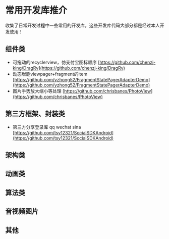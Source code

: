 # 常用开发库推介
收集了日常开发过程中一些常用的开发库，这些开发库代码大部分都是经过本人开发使用！

## 组件类
 - 可拖动的recyclerview，仿支付宝图标顺序
  [https://github.com/chenzj-king/DragRv](https://github.com/chenzj-king/DragRv)
 - 动态增删viewpager+fragment的item
  [https://github.com/yzhong52/FragmentStatePagerAdapterDemo](https://github.com/yzhong52/FragmentStatePagerAdapterDemo)
 - 图片手势放大缩小等处理
  [https://github.com/chrisbanes/PhotoView](https://github.com/chrisbanes/PhotoView)

## 第三方框架、封装类
 - 第三方分享登录库 qq wechat sina
    [https://github.com/tsy12321/SocialSDKAndroid](https://github.com/tsy12321/SocialSDKAndroid)
## 架构类

## 动画类

## 算法类

## 音视频图片

## 其他


